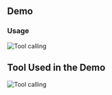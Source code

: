 ## Demo


### Usage

![Tool calling](img/ollama-tool-calling-1.png)


## Tool Used in the Demo

![Tool calling](img/ollama-tool-calling-2.png)



